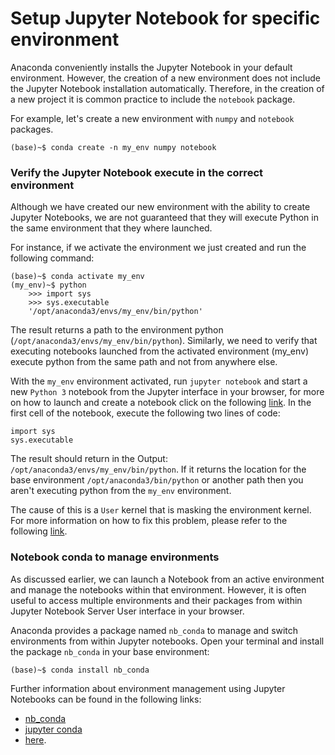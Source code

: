 # Setup Jupyter Notebook for specific environment

Anaconda conveniently installs the Jupyter Notebook in your default environment. However, the creation of a new environment does not include the Jupyter Notebook installation automatically. Therefore, in the creation of a new project it is common practice to include the `notebook` package.

For example, let's create a new environment with `numpy` and `notebook` packages.

```console
(base)~$ conda create -n my_env numpy notebook  
```

### Verify the Jupyter Notebook execute in the correct environment

Although we have created our new environment with the ability to create Jupyter Notebooks, we are not guaranteed that they will execute Python in the same environment that they where launched.

For instance, if we activate the environment we just created and run the following command:

```console
(base)~$ conda activate my_env
(my_env)~$ python
    >>> import sys
    >>> sys.executable
    '/opt/anaconda3/envs/my_env/bin/python'
```

The result returns a path to the environment python (`/opt/anaconda3/envs/my_env/bin/python`).
Similarly, we need to verify that executing notebooks launched from the activated environment (my_env) execute python from the same path and not from anywhere else.

With the `my_env` environment activated, run `jupyter notebook` and start a new `Python 3` notebook from the Jupyter interface in your browser, for more on how to launch and create a notebook click on the following [link](https://github.com/lpinzari/udacity-dsa-nand/tree/master/Jupyter_notebooks). In the first cell of the notebook, execute the following two lines of code:

```
import sys
sys.executable
```

The result should return in the Output: `/opt/anaconda3/envs/my_env/bin/python`. If it returns the location for the base environment `/opt/anaconda3/bin/python` or another path then you aren't executing python from the `my_env` environment.

The cause of this is a `User` kernel that is masking the environment kernel. For more information on how to fix this problem, please refer to the following [link](https://medium.com/dunder-data/anaconda-is-bloated-set-up-a-lean-robust-data-science-environment-with-miniconda-and-conda-forge-b48e1ac11646).

### Notebook conda to manage environments

As discussed earlier, we can launch a Notebook from an active environment and manage the notebooks within that environment. However, it is often useful to access multiple environments and their packages from within Jupyter Notebook Server User interface in your browser.

Anaconda provides a package named `nb_conda` to manage and switch environments from within Jupyter notebooks. Open your terminal and install the package `nb_conda` in your base environment:
```console
(base)~$ conda install nb_conda
```
Further information about environment management using Jupyter Notebooks can be found in the following links:
 - [nb_conda](https://docs.anaconda.com/anaconda/user-guide/tasks/use-jupyter-notebook-extensions/)
 - [jupyter conda](https://docs.anaconda.com/ae-notebooks/user-guide/adv-tasks/work-with-environments/)  
 - [here](https://github.com/lpinzari/udacity-dsa-nand/blob/master/Jupyter_notebooks/003_Launching_Jupyter_nb.md).
